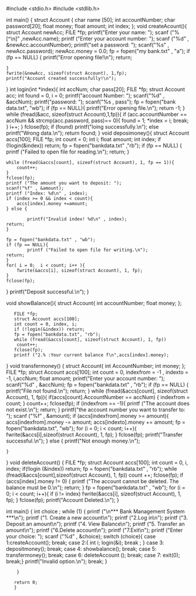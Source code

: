 #include <stdio.h>
#include <stdlib.h>

int main()
{
    struct Account {
    char name [50];
    int accountNumber;
    char password[20];
    float money;
    float amount;
    int index;
};
void createAcount(){
    struct Account newAcc;
    FILE *fp;
    printf("Enter your name: ");
    scanf ("%[^\n]" ,newAcc.name);
    printf ("Enter your account number: ");
    scanf ("%d" , &newAcc.accountNumber);
    printf("set a password: ");
    scanf("%s" , newAcc.password);
    newAcc.money = 0.0;
    fp = fopen("my bank.txt" , "a");
    if (fp == NULL) {
            printf("Error opening file!\n");
    return;

    }
    fwrite(&newAcc, sizeof(struct Account), 1,fp);
    printf("Account created successfully!\n");
}
int login(int *index){
    int accNum;
    char pass[20];
    FILE *fp;
    struct Account acc;
    int found = 0, i = 0;
    printf("account Number: ");
    scanf("%d" , &accNum);
    printf("password: ");
    scanf("%s , pass");
    fp = fopen("bank data.txt", "wb");
    if (fp == NULL){
            printf("Error opening file.\n");
    return -1;
    }
    while (fread(&acc, sizeof(struct Account),1,fp)){
            if (acc.accountNumber == accNum && strcmp(acc.password, pass)== 0){
                    found = 1;
            *index = i;
            break;
            }
            i++;
    }
    fclose(fp);
    if (found)
        printf("loing successfully.\n");
    else
        printf("Wrong data.\n");
    return found;
}
void deposimoney(){
    struct Account accs[100];
    FILE *fp;
    int count = 0;
    int i;
    float amount;
    int index;
    if (!login(&index)) return;
    fp = fopen("bankdata.txt" ,"rb");
    if (fp == NULL) {
            printf ("Failed to open file for reading.\n");
    return;
    }

    while (fread(&accs[count], sizeof(struct Account), 1, fp == 1)){
        count++;
    }
    fclose(fp);
    printf ("The amount you want to deposit: ");
    scanf("%f" , &amount);
    printf ("Index: %d\n" , index);
    if (index >= 0 && index < count){
        accs[index].money +=amount;
    } else {

            printf("Invalid index! %d\n" , index);
    return;
    }

    fp = fopen("bankdata.txt" , "wb");
    if (fp == NULL){
            printf ("Failed to open file for writing.\n");
    return;
    }
    for( i = 0;  i < count; i++ ){
        fwrite(&accs[i], sizeof(struct Account), 1, fp);
    }
    fclose(fp);
}
    printf("Deposit successful.\n");
}

   void showBalance(){
       struct Account{
           int accountNumber;
           float money;
       };

       FILE *fp;
       struct Account accs[100];
       int count = 0, index, i;
       if (!login(&index)) return;
       fp = fopen("bankdata.txt", "rb");
       while (fread(&accs[count], sizeof(struct Account), 1, fp))
        count++;
       fclose(fp);
       printf ("2.% :Your current balance f\n",accs[index].money);
   }
void transfermoney() {
    struct Account{
        int AccountNumber;
        int money;
    };
    FILE *fp;
    struct Account accs[100];
    int count = 0, indexfrom = -1 , indexto = -1, i,accNum;
    float amount;
    printf("Enter your account number: ");
    scanf("%d" , &accNum);
    fp = fopen("bankdata.txt" , "rb");
    if (fp == NULL) {
            printf("File not found.\n");
    return;
    }
    while (fread(&accs[count], sizeof(struct Account), 1, fp)){
            if(accs[count].AccountNumber == accNum)
            {
                indexfrom = count;
            }
        count++;
    fclose(fp);
    if (indexfrom == -1){
    printf ("The account does not exist.\n");
    return;
    }
    printf("the account number you want to transfer to: ");
    scanf ("%f" , &amount);
    if (accs[indexfrom].money >= amount){
            accs[indexfrom].money -= amount;
    accs[indexto].money += amount;
    fp = fopen("bankdata.txt", "wb");
    for (i = 0; i < count; i++){
            fwrite(&accs[i],sizeof(struct Account), 1, fp);
    }
    fclose(fp);
    printf("Transfer successful.\n");
    } else {
        printf("Not enough money.\n");

    }
}
void deleteAccount() {
    FILE *fp;
    struct Account accs[100];
    int count = 0, i, index;
    if(!login (&index)) return;
    fp = fopen("bankdata.txt" , "rb");
    while (fread(&accs[count],sizeof(struct Account), 1, fp))
        count ++;
    fclose(fp);
    if (accs[index].money != 0) {
printf ("The account cannot be deleted. The balance must be 0.\n");
return;
    }
    fp = fopen("bankdata.txt" , "wb");
    for (i = 0; i < count; i++){
            if (i != index)
            fwrite(&accs[i], sizeof(struct Account), 1, fp);
    }
    fclose(fp);
    printf("Account Deleted.\n");
}

 int main() {
     int choice ;
     while (1) {
            printf ("\n*** Bank Management System ***\n");
     printf ("1. Create a new account\n");
     printf ("2.Log in\n");
     printf ("3. Deposit an amount\n");
     printf ("4. View Balance\n");
     printf ("5. Transfer an amount\n");
     printf ("6.Delete account\n");
     printf ("7.Exit\n");
     printf ("Enter your choice: ");
     scanf ("%d" , &choice);
     switch (choice){
         case 1:createAccount();
         break;
         case 2:{
             int i;
             login(&i);
             break ;
         }
         case 3: depositmoney(); break;
         case 4: showbalance(); break;
         case 5: transfermoney(); break;
         case 6: deleteAccount (); break;
         case 7: exit(0);  break;}
             printf("Invalid option.\n");
          break;
          }

        }

       return 0;
       }

